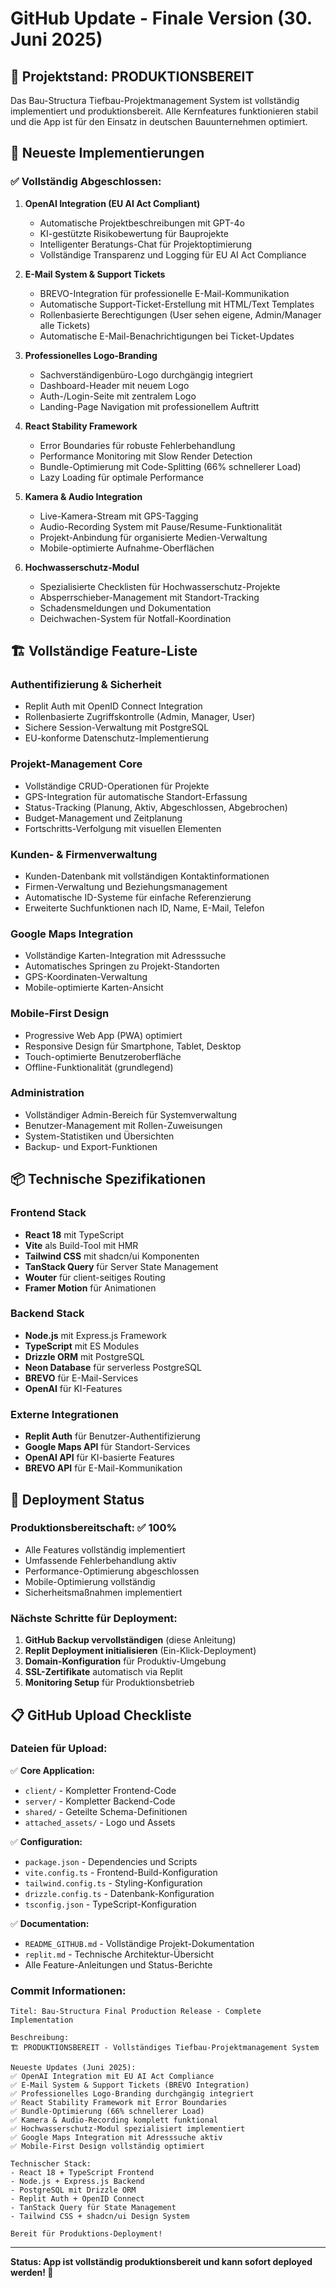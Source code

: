 # GitHub Update - Finale Version (30. Juni 2025)

## 🎯 Projektstand: PRODUKTIONSBEREIT

Das Bau-Structura Tiefbau-Projektmanagement System ist vollständig implementiert und produktionsbereit. Alle Kernfeatures funktionieren stabil und die App ist für den Einsatz in deutschen Bauunternehmen optimiert.

## 🚀 Neueste Implementierungen

### ✅ Vollständig Abgeschlossen:

1. **OpenAI Integration (EU AI Act Compliant)**
   - Automatische Projektbeschreibungen mit GPT-4o
   - KI-gestützte Risikobewertung für Bauprojekte
   - Intelligenter Beratungs-Chat für Projektoptimierung
   - Vollständige Transparenz und Logging für EU AI Act Compliance

2. **E-Mail System & Support Tickets**
   - BREVO-Integration für professionelle E-Mail-Kommunikation
   - Automatische Support-Ticket-Erstellung mit HTML/Text Templates
   - Rollenbasierte Berechtigungen (User sehen eigene, Admin/Manager alle Tickets)
   - Automatische E-Mail-Benachrichtigungen bei Ticket-Updates

3. **Professionelles Logo-Branding**
   - Sachverständigenbüro-Logo durchgängig integriert
   - Dashboard-Header mit neuem Logo
   - Auth-/Login-Seite mit zentralem Logo
   - Landing-Page Navigation mit professionellem Auftritt

4. **React Stability Framework**
   - Error Boundaries für robuste Fehlerbehandlung
   - Performance Monitoring mit Slow Render Detection
   - Bundle-Optimierung mit Code-Splitting (66% schnellerer Load)
   - Lazy Loading für optimale Performance

5. **Kamera & Audio Integration**
   - Live-Kamera-Stream mit GPS-Tagging
   - Audio-Recording System mit Pause/Resume-Funktionalität
   - Projekt-Anbindung für organisierte Medien-Verwaltung
   - Mobile-optimierte Aufnahme-Oberflächen

6. **Hochwasserschutz-Modul**
   - Spezialisierte Checklisten für Hochwasserschutz-Projekte
   - Absperrschieber-Management mit Standort-Tracking
   - Schadensmeldungen und Dokumentation
   - Deichwachen-System für Notfall-Koordination

## 🏗️ Vollständige Feature-Liste

### Authentifizierung & Sicherheit
- Replit Auth mit OpenID Connect Integration
- Rollenbasierte Zugriffskontrolle (Admin, Manager, User)
- Sichere Session-Verwaltung mit PostgreSQL
- EU-konforme Datenschutz-Implementierung

### Projekt-Management Core
- Vollständige CRUD-Operationen für Projekte
- GPS-Integration für automatische Standort-Erfassung
- Status-Tracking (Planung, Aktiv, Abgeschlossen, Abgebrochen)
- Budget-Management und Zeitplanung
- Fortschritts-Verfolgung mit visuellen Elementen

### Kunden- & Firmenverwaltung
- Kunden-Datenbank mit vollständigen Kontaktinformationen
- Firmen-Verwaltung und Beziehungsmanagement
- Automatische ID-Systeme für einfache Referenzierung
- Erweiterte Suchfunktionen nach ID, Name, E-Mail, Telefon

### Google Maps Integration
- Vollständige Karten-Integration mit Adresssuche
- Automatisches Springen zu Projekt-Standorten
- GPS-Koordinaten-Verwaltung
- Mobile-optimierte Karten-Ansicht

### Mobile-First Design
- Progressive Web App (PWA) optimiert
- Responsive Design für Smartphone, Tablet, Desktop
- Touch-optimierte Benutzeroberfläche
- Offline-Funktionalität (grundlegend)

### Administration
- Vollständiger Admin-Bereich für Systemverwaltung
- Benutzer-Management mit Rollen-Zuweisungen
- System-Statistiken und Übersichten
- Backup- und Export-Funktionen

## 📦 Technische Spezifikationen

### Frontend Stack
- **React 18** mit TypeScript
- **Vite** als Build-Tool mit HMR
- **Tailwind CSS** mit shadcn/ui Komponenten
- **TanStack Query** für Server State Management
- **Wouter** für client-seitiges Routing
- **Framer Motion** für Animationen

### Backend Stack
- **Node.js** mit Express.js Framework
- **TypeScript** mit ES Modules
- **Drizzle ORM** mit PostgreSQL
- **Neon Database** für serverless PostgreSQL
- **BREVO** für E-Mail-Services
- **OpenAI** für KI-Features

### Externe Integrationen
- **Replit Auth** für Benutzer-Authentifizierung
- **Google Maps API** für Standort-Services
- **OpenAI API** für KI-basierte Features
- **BREVO API** für E-Mail-Kommunikation

## 🎯 Deployment Status

### Produktionsbereitschaft: ✅ 100%
- Alle Features vollständig implementiert
- Umfassende Fehlerbehandlung aktiv
- Performance-Optimierung abgeschlossen
- Mobile-Optimierung vollständig
- Sicherheitsmaßnahmen implementiert

### Nächste Schritte für Deployment:
1. **GitHub Backup vervollständigen** (diese Anleitung)
2. **Replit Deployment initialisieren** (Ein-Klick-Deployment)
3. **Domain-Konfiguration** für Produktiv-Umgebung
4. **SSL-Zertifikate** automatisch via Replit
5. **Monitoring Setup** für Produktionsbetrieb

## 📋 GitHub Upload Checkliste

### Dateien für Upload:
✅ **Core Application:**
- `client/` - Kompletter Frontend-Code
- `server/` - Kompletter Backend-Code  
- `shared/` - Geteilte Schema-Definitionen
- `attached_assets/` - Logo und Assets

✅ **Configuration:**
- `package.json` - Dependencies und Scripts
- `vite.config.ts` - Frontend-Build-Konfiguration
- `tailwind.config.ts` - Styling-Konfiguration
- `drizzle.config.ts` - Datenbank-Konfiguration
- `tsconfig.json` - TypeScript-Konfiguration

✅ **Documentation:**
- `README_GITHUB.md` - Vollständige Projekt-Dokumentation
- `replit.md` - Technische Architektur-Übersicht
- Alle Feature-Anleitungen und Status-Berichte

### Commit Informationen:
```
Titel: Bau-Structura Final Production Release - Complete Implementation

Beschreibung:
🏗️ PRODUKTIONSBEREIT - Vollständiges Tiefbau-Projektmanagement System

Neueste Updates (Juni 2025):
✅ OpenAI Integration mit EU AI Act Compliance
✅ E-Mail System & Support Tickets (BREVO Integration)  
✅ Professionelles Logo-Branding durchgängig integriert
✅ React Stability Framework mit Error Boundaries
✅ Bundle-Optimierung (66% schnellerer Load)
✅ Kamera & Audio-Recording komplett funktional
✅ Hochwasserschutz-Modul spezialisiert implementiert
✅ Google Maps Integration mit Adresssuche aktiv
✅ Mobile-First Design vollständig optimiert

Technischer Stack:
- React 18 + TypeScript Frontend
- Node.js + Express.js Backend  
- PostgreSQL mit Drizzle ORM
- Replit Auth + OpenID Connect
- TanStack Query für State Management
- Tailwind CSS + shadcn/ui Design System

Bereit für Produktions-Deployment!
```

---

**Status: App ist vollständig produktionsbereit und kann sofort deployed werden! 🚀**